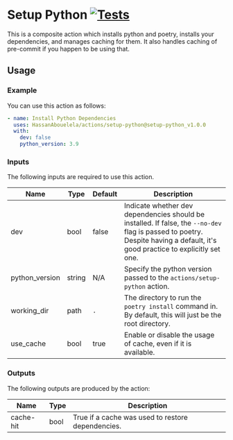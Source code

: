 # Setup Python [![Tests][badge]][link]
This is a composite action which installs python and poetry,
installs your dependencies, and manages caching for them.
It also handles caching of pre-commit if you happen to be using that.

## Usage
### Example
You can use this action as follows:
```yaml
- name: Install Python Dependencies
  uses: HassanAbouelela/actions/setup-python@setup-python_v1.0.0
  with:
    dev: false
    python_version: 3.9
```

### Inputs
The following inputs are required to use this action.

| Name             | Type   | Default | Description                                                                                                                                                                   |
| ---------------- | ------ | ------- | ----------------------------------------------------------------------------------------------------------------------------------------------------------------------------- |
| dev              | bool   | false   | Indicate whether dev dependencies should be installed. If false, the `--no-dev` flag is passed to poetry. Despite having a default, it's good practice to explicitly set one. |
| python_version   | string | N/A     | Specify the python version passed to the `actions/setup-python` action.                                                                                                       |
| working_dir      | path   | `.`     | The directory to run the `poetry install` command in. By default, this will just be the root directory.                                                                       |
| use_cache        | bool   | true    | Enable or disable the usage of cache, even if it is available.                                                                                                                |

### Outputs
The following outputs are produced by the action:

| Name      | Type | Description                                       |
| --------- | ---- | ------------------------------------------------- |
| cache-hit | bool | True if a cache was used to restore dependencies. |


[badge]: https://img.shields.io/github/workflow/status/HassanAbouelela/actions/Test%20Setup-Python/main?label=Tests
[link]: https://github.com/HassanAbouelela/actions/actions/workflows/test_setup_python.yaml?query=branch%3Amain
